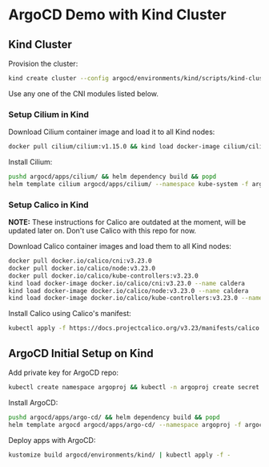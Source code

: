 # **ArgoCD Demo with Kind Cluster**

## **Kind Cluster**

Provision the cluster:
```bash
kind create cluster --config argocd/environments/kind/scripts/kind-cluster-config.yaml
```

Use any one of the CNI modules listed below.

### **Setup Cilium in Kind**
Download Cilium container image and load it to all Kind nodes:
```bash
docker pull cilium/cilium:v1.15.0 && kind load docker-image cilium/cilium:v1.15.0 --name kind
```
Install Cilium:
```bash
pushd argocd/apps/cilium/ && helm dependency build && popd
helm template cilium argocd/apps/cilium/ --namespace kube-system -f argocd/apps/cilium/environments/kind/values.yaml | kubectl -n kube-system apply -f -
```

### **Setup Calico in Kind**

**NOTE:** These instructions for Calico are outdated at the moment, will be updated later on. Don't use Calico with this repo for now.

Download Calico container images and load them to all Kind nodes:
```bash
docker pull docker.io/calico/cni:v3.23.0
docker pull docker.io/calico/node:v3.23.0
docker pull docker.io/calico/kube-controllers:v3.23.0
kind load docker-image docker.io/calico/cni:v3.23.0 --name caldera
kind load docker-image docker.io/calico/node:v3.23.0 --name caldera
kind load docker-image docker.io/calico/kube-controllers:v3.23.0 --name caldera

```
Install Calico using Calico's manifest:
```bash
kubectl apply -f https://docs.projectcalico.org/v3.23/manifests/calico.yaml
```

## **ArgoCD Initial Setup on Kind**
Add private key for ArgoCD repo:
```bash
kubectl create namespace argoproj && kubectl -n argoproj create secret generic argocd-repo-creds-ssh-creds --from-literal=url=git@github.com:NIXKnight/ArgoCD-Demo.git --from-file=sshPrivateKey=$HOME/.ssh/id_rsa -o json --dry-run=client | jq '.metadata.labels |= {"argocd.argoproj.io/secret-type": "repo-creds"}' | kubectl apply -f -
```
Install ArgoCD:
```bash
pushd argocd/apps/argo-cd/ && helm dependency build && popd
helm template argocd argocd/apps/argo-cd/ --namespace argoproj -f argocd/apps/argo-cd/environments/kind/values.yaml | kubectl -n argoproj apply -f -
```
Deploy apps with ArgoCD:
```bash
kustomize build argocd/environments/kind/ | kubectl apply -f -
```
